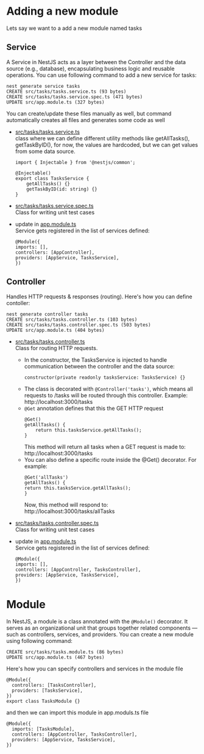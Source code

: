 # Adding a new module
Lets say we want to a add a new module named tasks
## Service
A Service in NestJS acts as a layer between the Controller and the data source (e.g., database), encapsulating business logic and reusable operations. You can use following command to add a new service for tasks:
```
nest generate service tasks
CREATE src/tasks/tasks.service.ts (93 bytes)
CREATE src/tasks/tasks.service.spec.ts (471 bytes)
UPDATE src/app.module.ts (327 bytes)
```

You can create/update these files manually as well, but command automatically creates all files and generates some code as well

- [src/tasks/tasks.service.ts](../src/tasks/tasks.service.ts)  
class where we can define different utility methods like getAllTasks(), getTaskByID(), for now, the values are hardcoded, but we can get values from some data source.

    ```
    import { Injectable } from '@nestjs/common';

    @Injectable()
    export class TasksService {
        getAllTasks() {}
        getTaskByID(id: string) {}
    }

    ```
- [src/tasks/tasks.service.spec.ts](../src/tasks/tasks.service.spec.ts)  
Class for writing unit test cases

 - update in [app.module.ts](../src/app.module.ts)  
 Service gets registered in the list of services defined:
    ```
    @Module({
    imports: [],
    controllers: [AppController],
    providers: [AppService, TasksService],
    })
    ```

## Controller
Handles HTTP requests & responses (routing). Here's how you can define contoller:
```
nest generate controller tasks
CREATE src/tasks/tasks.controller.ts (103 bytes)
CREATE src/tasks/tasks.controller.spec.ts (503 bytes)
UPDATE src/app.module.ts (404 bytes)
```
- [src/tasks/tasks.controller.ts](../src/tasks/tasks.controller.ts)  
Class for routing HTTP requests.  
    - In the constructor, the TasksService is injected to handle communication between the controller and the data source:
        ```
        constructor(private readonly tasksService: TasksService) {}
        ```  
    - The class is decorated with `@Controller('tasks')`, which means all requests to /tasks will be routed through this controller.
Example: http://localhost:3000/tasks
    - `@Get` annotation defines that this the GET HTTP request
        ```
        @Get()
        getAllTasks() {
            return this.tasksService.getAllTasks();
        }
        ```
        This method will return all tasks when a GET request is made to: http://localhost:3000/tasks  
    - You can also define a specific route inside the @Get() decorator. For example:
        ```
        @Get('allTasks')
        getAllTasks() {
        return this.tasksService.getAllTasks();
        }
        ```
        Now, this method will respond to: http://localhost:3000/tasks/allTasks

- [src/tasks/tasks.controller.spec.ts](../src/tasks/tasks.controller.spec.ts)  
Class for writing unit test cases

 - update in [app.module.ts](../src/app.module.ts)  
 Service gets registered in the list of services defined:
    ```
    @Module({
    imports: [],
    controllers: [AppController, TasksController],
    providers: [AppService, TasksService],
    })
    ```
# Module
In NestJS, a module is a class annotated with the `@Module()` decorator. It serves as an organizational unit that groups together related components — such as controllers, services, and providers. You can create a new module using following command:
```nest generate module tasks
CREATE src/tasks/tasks.module.ts (86 bytes)
UPDATE src/app.module.ts (467 bytes)
```

Here's how you can specify controllers and services in the module file
```
@Module({
  controllers: [TasksController],
  providers: [TasksService],
})
export class TasksModule {}
```

and then we can import this module in app.moduls.ts file
```
@Module({
  imports: [TasksModule],
  controllers: [AppController, TasksController],
  providers: [AppService, TasksService],
})
```

